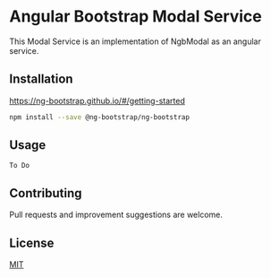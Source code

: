 # Angular Bootstrap Modal Service

This Modal Service is an implementation of NgbModal as an angular service.

## Installation

https://ng-bootstrap.github.io/#/getting-started

```bash
npm install --save @ng-bootstrap/ng-bootstrap
```

## Usage

```
To Do
```

## Contributing
Pull requests and improvement suggestions are welcome.


## License
[MIT](https://choosealicense.com/licenses/mit/)
